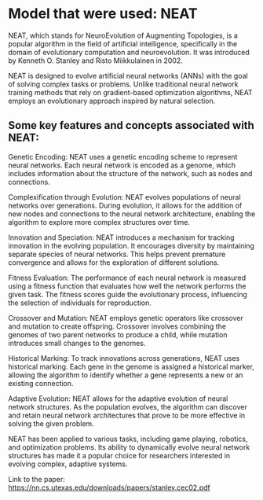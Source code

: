 # Model that were used: NEAT
NEAT, which stands for NeuroEvolution of Augmenting Topologies, is a popular algorithm in the field of artificial intelligence, specifically in the domain of evolutionary computation and neuroevolution. It was introduced by Kenneth O. Stanley and Risto Miikkulainen in 2002.

NEAT is designed to evolve artificial neural networks (ANNs) with the goal of solving complex tasks or problems. Unlike traditional neural network training methods that rely on gradient-based optimization algorithms, NEAT employs an evolutionary approach inspired by natural selection.

## Some key features and concepts associated with NEAT:

Genetic Encoding: NEAT uses a genetic encoding scheme to represent neural networks. Each neural network is encoded as a genome, which includes information about the structure of the network, such as nodes and connections.

Complexification through Evolution: NEAT evolves populations of neural networks over generations. During evolution, it allows for the addition of new nodes and connections to the neural network architecture, enabling the algorithm to explore more complex structures over time.

Innovation and Speciation: NEAT introduces a mechanism for tracking innovation in the evolving population. It encourages diversity by maintaining separate species of neural networks. This helps prevent premature convergence and allows for the exploration of different solutions.

Fitness Evaluation: The performance of each neural network is measured using a fitness function that evaluates how well the network performs the given task. The fitness scores guide the evolutionary process, influencing the selection of individuals for reproduction.

Crossover and Mutation: NEAT employs genetic operators like crossover and mutation to create offspring. Crossover involves combining the genomes of two parent networks to produce a child, while mutation introduces small changes to the genomes.

Historical Marking: To track innovations across generations, NEAT uses historical marking. Each gene in the genome is assigned a historical marker, allowing the algorithm to identify whether a gene represents a new or an existing connection.

Adaptive Evolution: NEAT allows for the adaptive evolution of neural network structures. As the population evolves, the algorithm can discover and retain neural network architectures that prove to be more effective in solving the given problem.

NEAT has been applied to various tasks, including game playing, robotics, and optimization problems. Its ability to dynamically evolve neural network structures has made it a popular choice for researchers interested in evolving complex, adaptive systems.

Link to the paper: https://nn.cs.utexas.edu/downloads/papers/stanley.cec02.pdf
